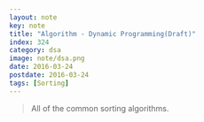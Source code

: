 ```yaml
---
layout: note
key: note
title: "Algorithm - Dynamic Programming(Draft)"
index: 324
category: dsa
image: note/dsa.png
date: 2016-03-24
postdate: 2016-03-24
tags: [Sorting]
---
```


> All of the common sorting algorithms.
